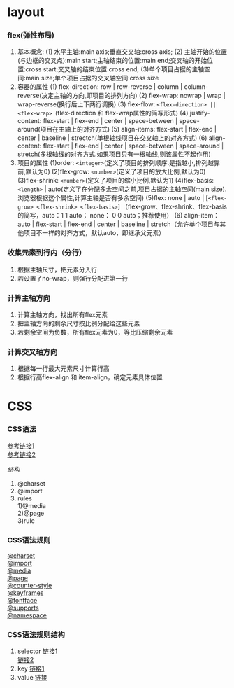 # layout
### flex(弹性布局)
1. 基本概念:
(1) 水平主轴:main axis;垂直交叉轴:cross axis;
(2) 主轴开始的位置(与边框的交叉点):main start;主轴结束的位置:main end;交叉轴的开始位置:cross start;交叉轴的结束位置:cross end;
(3)单个项目占据的主轴空间:main size;单个项目占据的交叉轴空间:cross size
2. 容器的属性
(1) flex-direction: row | row-reverse | column | column-reverse(决定主轴的方向,即项目的排列方向)
(2) flex-wrap: nowrap | wrap | wrap-reverse(换行后上下两行调换)
(3) flex-flow: `<flex-direction> || <flex-wrap> `(flex-direction 和 flex-wrap属性的简写形式)
(4) justify-content: flex-start | flex-end | center | space-between | space-around(项目在主轴上的对齐方式)
(5) align-items: flex-start | flex-end | center | baseline | strectch(单根轴线项目在交叉轴上的对齐方式)
(6) align-content: flex-start | flex-end | center | space-between | space-around | stretch(多根轴线的对齐方式.如果项目只有一根轴线,则该属性不起作用)
3. 项目的属性
(1)order: `<integer>`(定义了项目的排列顺序.是指越小,排列越靠前,默认为0)
(2)flex-grow: `<number>`(定义了项目的放大比例,默认为0)
(3)flex-shrink: `<number>`(定义了项目的缩小比例,默认为1)
(4)flex-basis: `<length>` | auto(定义了在分配多余空间之前,项目占据的主轴空间(main size). 浏览器根据这个属性,计算主轴是否有多余空间)
(5)flex: none | auto | [`<flex-grow> <flex-shrink> <flex-basis>`] （flex-grow、flex-shrink、flex-basis的简写，auto：1 1 auto； none： 0 0 auto；推荐使用）
(6) align-item：auto | flex-start | flex-end | center | baseline | stretch（允许单个项目与其他项目不一样的对齐方式，默认auto，即继承父元素）
### 收集元素到行内（分行）
1. 根据主轴尺寸，把元素分入行
2. 若设置了no-wrap，则强行分配进第一行
### 计算主轴方向
1. 计算主轴方向，找出所有flex元素
2. 把主轴方向的剩余尺寸按比例分配给这些元素
3. 若剩余空间为负数，所有flex元素为0，等比压缩剩余元素
### 计算交叉轴方向
1. 根据每一行最大元素尺寸计算行高
2. 根据行高flex-align 和 item-align，确定元素具体位置
# CSS
### CSS语法
[参考链接1](https://www.w3.org/TR/CSS21/grammar.html#q25.0)<br>
[参考链接2](https://www.w3.org/TR/css-syntax-3)<br>

*结构*
1. @charset
2. @import
3. rules<br>
1)@media<br>
2)@page<br>
3)rule<br>
### CSS语法规则
[@charset](https://www.w3.org/TR/css-syntax-3/)<br>
[@import](https://www.w3.org/TR/css-cascade-4/)<br>
[@media](https://www.w3.org/TR/css3-conditional/)<br>
[@page](https://www.w3.org/TR/css-page-3/)<br>
[@counter-style](https://www.w3.org/TR/css-counter-styles-3)<br>
[@keyframes](https://www.w3.org/TR/css-animations-1/)<br>
[@fontface](https://www.w3.org/TR/css-fonts-3/)<br>
[@supports](https://www.w3.org/TR/css3-conditional/)<br>
[@namespace](https://www.w3.org/TR/css-namespaces-3/)<br>
### CSS语法规则结构
1. selector
[链接1](https://www.w3.org/TR/selectors-3/)<br>
[链接2](https://www.w3.org/TR/selectors-4/)
2. key
[链接1](https://www.w3.org/TR/css-variables/)
3. value
[链接](https://www.w3.org/TR/css-values-4/)